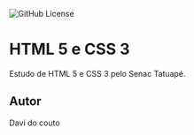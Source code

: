 ![GitHub License](https://img.shields.io/github/license/davicouto530/site?style=for-the-badge)

# HTML 5 e CSS 3
Estudo de HTML 5 e CSS 3 pelo Senac Tatuapé.
## Autor 
Davi do couto
